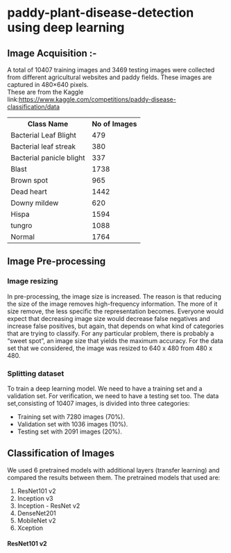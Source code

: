 # paddy-plant-disease-detection using deep learning

## Image Acquisition :-
A total of 10407 training images and 3469 testing images were collected from different agricultural websites and paddy fields.   These images are captured in 480×640 pixels. </br>
These are from the Kaggle  link:https://www.kaggle.com/competitions/paddy-disease-classification/data


<table class='center'>
  <tr>
    <th>Class Name </th>
    <th>No of Images</th>
  </tr>
  <tr>
    <td>Bacterial Leaf Blight</td>
    <td>479</td>
  </tr>
  <tr>
    <td>Bacterial leaf streak</td>
    <td>380</td>
  </tr>
  <tr>
    <td>Bacterial panicle blight</td>
    <td>337</td>
  </tr>
  <tr>
    <td>Blast</td>
    <td>1738</td>
  </tr>
  <tr>
    <td>Brown spot</td>
    <td>965</td>
  </tr>
  <tr>
    <td>Dead heart</td>
    <td>1442</td>
  </tr>
  <tr>
    <td>Downy mildew</td>
    <td>620</td>
  </tr>
  <tr>
    <td>Hispa</td>
    <td>1594</td>
  </tr>
  <tr>
    <td>tungro</td>
    <td>1088</td>
  </tr>
  <tr>
    <td>Normal</td>
    <td>1764</td>
  </tr>
</table>


## Image Pre-processing 
### Image resizing
In pre-processing, the image size is increased. The reason is that reducing the size of the image removes high-frequency information. The more of it size remove, the less specific the representation becomes. Everyone would expect that decreasing image size would decrease false negatives and increase false positives, but again, that depends on what kind of categories that are trying to classify. For any particular problem, there is probably a “sweet spot”, an image size that yields the maximum accuracy. For the data set that we considered, the image was resized to 640 x 480 from 480 x 480.

### Splitting dataset
 To train a deep learning model. We need to have a training set and a validation set. For verification, we need to have a testing set too.
 The data set,consisting of 10407 images, is divided into three categories:
<ul>
  <li> Training set with 7280 images (70%). </li>
  <li> Validation set with 1036 images (10%).</li>
  <li> Testing set with 2091 images (20%).</li>
</ul>

## Classification of Images

We used 6 pretrained models with additional layers (transfer learning) and compared the results between them.
The pretrained models that used are:
<ol>
  <li> ResNet101 v2</li>
  <li> Inception v3</li>
  <li> Inception - ResNet v2</li>
  <li> DenseNet201 </li>
  <li> MobileNet v2</li>
  <li> Xception </li>
</ol>

#### ResNet101 v2



